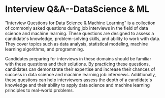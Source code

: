 # Interview Q&A--DataScience & ML

"Interview Questions for Data Science & Machine Learning" is a collection of commonly asked questions during job interviews in the field of data science and machine learning. These questions are designed to assess a candidate's knowledge, problem-solving skills, and ability to work with data. They cover topics such as data analysis, statistical modeling, machine learning algorithms, and programming.

Candidates preparing for interviews in these domains should be familiar with these questions and their solutions. By practicing these questions, candidates can demonstrate their expertise and increase their chances of success in data science and machine learning job interviews. Additionally, these questions can help interviewers assess the depth of a candidate's knowledge and their ability to apply data science and machine learning principles to real-world problems.

